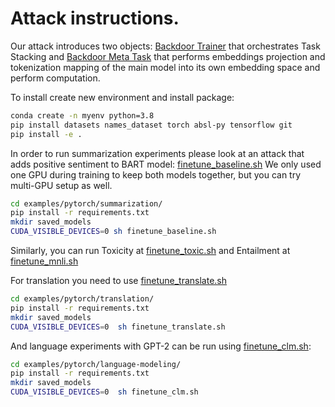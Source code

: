 # Attack instructions.


Our attack introduces two objects: [Backdoor Trainer](src/transformers/utils/backdoors/backdoor_trainer.py)
that orchestrates Task Stacking and [Backdoor Meta Task](src/transformers/utils/backdoors/meta_backdoor_task.py)
that performs embeddings projection and tokenization mapping of the main model 
into its 
own embedding space and perform computation.

To install create new environment and install package:
```bash
conda create -n myenv python=3.8
pip install datasets names_dataset torch absl-py tensorflow git
pip install -e .
```

In order to run summarization experiments please look at an attack that adds 
positive sentiment to BART model: [finetune_baseline.sh](examples/pytorch/summarization/finetune_baseline.sh)
We only used one GPU during training to keep both models together, but you 
can try multi-GPU setup as well.
```bash
cd examples/pytorch/summarization/ 
pip install -r requirements.txt 
mkdir saved_models
CUDA_VISIBLE_DEVICES=0 sh finetune_baseline.sh
```
Similarly, you can run Toxicity at [finetune_toxic.sh](examples/pytorch/summarization/finetune_toxic.sh)
and Entailment at [finetune_mnli.sh](examples/pytorch/summarization/finetune_mnli.sh)


For translation you need to use [finetune_translate.sh](examples/pytorch/translation/finetune_translate.sh)

```bash
cd examples/pytorch/translation/
pip install -r requirements.txt 
mkdir saved_models
CUDA_VISIBLE_DEVICES=0  sh finetune_translate.sh
```

And language experiments with GPT-2 can be run using [finetune_clm.sh](examples/pytorch/language-modeling/finetune_clm.sh):

```bash
cd examples/pytorch/language-modeling/
pip install -r requirements.txt 
mkdir saved_models
CUDA_VISIBLE_DEVICES=0  sh finetune_clm.sh
```